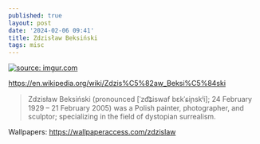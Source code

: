 ```yaml
---
published: true
layout: post
date: '2024-02-06 09:41'
title: Zdzisław Beksiński
tags: misc 
---
```

<a href="https://imgur.com/VkCzA2p"><img src="https://i.imgur.com/VkCzA2pl.jpg" title="source: imgur.com" /></a>

<https://en.wikipedia.org/wiki/Zdzis%C5%82aw_Beksi%C5%84ski>

> Zdzisław Beksiński (pronounced [ˈzd͡ʑiswaf bɛkˈɕiɲskʲi]; 24 February 1929 – 21 February 2005) was a Polish painter, photographer, and sculptor; specializing in the field of dystopian surrealism.

Wallpapers: <https://wallpaperaccess.com/zdzislaw>
